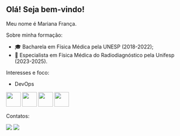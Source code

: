 ## Olá! Seja bem-vindo!

Meu nome é Mariana França.

Sobre minha formação:

- :mortar_board: Bacharela em Física Médica pela UNESP (2018-2022);
- :briefcase: Especialista em Física Médica do Radiodiagnóstico pela Unifesp (2023-2025).

Interesses e foco:

- DevOps

<img src="https://cdn.jsdelivr.net/gh/devicons/devicon@latest/icons/python/python-original.svg" width="40" height="40"/> <img src="https://cdn.jsdelivr.net/gh/devicons/devicon@latest/icons/github/github-original.svg" width="40" height="40" /> <img src="https://cdn.jsdelivr.net/gh/devicons/devicon@latest/icons/git/git-original-wordmark.svg" width="40" height="40"/> <img src="https://cdn.jsdelivr.net/gh/devicons/devicon@latest/icons/linux/linux-original.svg" width="40" height="40"/>

Contatos:

<div>
<a href = "mailto:mariana.cdecfranca@gmail.com"><img loading="lazy" src="https://img.shields.io/badge/Gmail-D14836?style=for-the-badge&logo=gmail&logoColor=white" target="_blank"></a>
<a href="https://www.linkedin.com/in/mariana-caroline-de-carvalho-frança/" target="_blank"><img loading="lazy" src="https://img.shields.io/badge/-LinkedIn-%230077B5?style=for-the-badge&logo=linkedin&logoColor=white" target="_blank"></a>   
</div>


          
          
          

